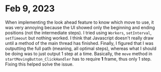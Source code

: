# Feb 9, 2023

When implementing the look ahead feature to know which move to use, it was very annoying because the UI showed only the beginning
and ending positions (not the intermediate steps). I tried using `Workers`, `setInterval`, `setTimeout` but nothing worked. I think
that Javascript doesn't really draw until a method of the main thread has finished. Finally, I figured that I was outputting the full path (meaning, all optimal steps), whereas what I should be doing was to just output 1 step at a time. Basically, the `move` method in `startMovingButton_ClickHandler` has to require **1** frame, thus only 1 step. Fixing this helped solve the issue.
